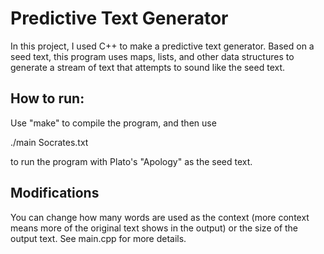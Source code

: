 # Predictive Text Generator

In this project, I used C++ to make a predictive text generator. Based on a seed text, this program uses maps, lists, and other data structures to generate a stream of text that attempts to sound like the seed text.

## How to run:

Use "make" to compile the program, and then use 

 ./main Socrates.txt
 
to run the program with Plato's "Apology" as the seed text.

## Modifications

You can change how many words are used as the context (more context means more of the original text shows in the output) or the size of the output text. See main.cpp for more details.
